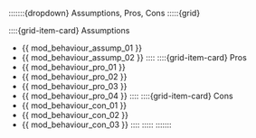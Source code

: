 :::::::{dropdown} Assumptions, Pros, Cons
:::::{grid}

::::{grid-item-card} Assumptions
- {{ mod_behaviour_assump_01 }}
- {{ mod_behaviour_assump_02 }}
::::
::::{grid-item-card} Pros
- {{ mod_behaviour_pro_01 }}
- {{ mod_behaviour_pro_02 }}
- {{ mod_behaviour_pro_03 }}
- {{ mod_behaviour_pro_04 }}
::::
::::{grid-item-card} Cons
- {{ mod_behaviour_con_01 }}
- {{ mod_behaviour_con_02 }}
- {{ mod_behaviour_con_03 }}
::::
:::::
:::::::